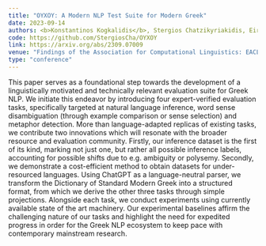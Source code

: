 ```yaml
---
title: "OYXOY: A Modern NLP Test Suite for Modern Greek"
date: 2023-09-14
authors: <b>Konstantinos Kogkalidis</b>, Stergios Chatzikyriakidis, Eirini Chrysovalantou Giannikouri, Vassiliki Katsouli, Christina Klironomou, Christina Koula, Dimitris Papadakis, Thelka Pasparaki, Erofili Psaltaki, Efthymia Sakellariou and Hara Soupiona
code: https://github.com/StergiosCha/OYXOY
link: https://arxiv.org/abs/2309.07009
venue: "Findings of the Association for Computational Linguistics: EACL 2023"
type: "conference"
---
```


This paper serves as a foundational step towards the development of a linguistically motivated and technically relevant evaluation suite for Greek NLP. We initiate this endeavor by introducing four expert-verified evaluation tasks, specifically targeted at natural language inference, word sense disambiguation (through example comparison or sense selection) and metaphor detection. More than language-adapted replicas of existing tasks, we contribute two innovations which will resonate with the broader resource and evaluation community. Firstly, our inference dataset is the first of its kind, marking not just one, but rather all possible inference labels, accounting for possible shifts due to e.g. ambiguity or polysemy. Secondly, we demonstrate a cost-efficient method to obtain datasets for under-resourced languages. Using ChatGPT as a language-neutral parser, we transform the Dictionary of Standard Modern Greek into a structured format, from which we derive the other three tasks through simple projections. Alongside each task, we conduct experiments using currently available state of the art machinery. Our experimental baselines affirm the challenging nature of our tasks and highlight the need for expedited progress in order for the Greek NLP ecosystem to keep pace with contemporary mainstream research. 